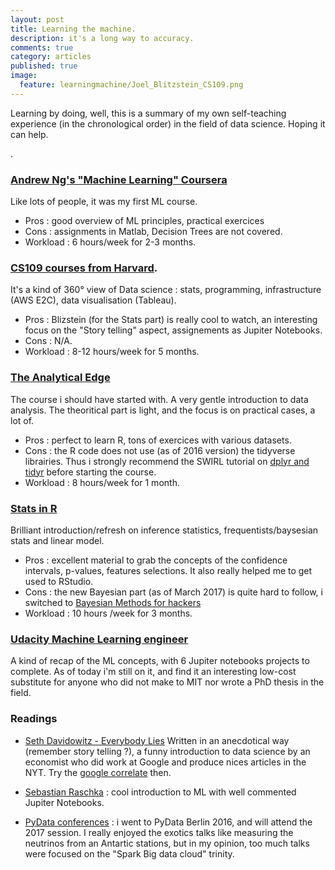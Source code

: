 ```yaml
---
layout: post
title: Learning the machine.
description: it's a long way to accuracy.
comments: true
category: articles
published: true
image:
  feature: learningmachine/Joel_Blitzstein_CS109.png
---
```


Learning by doing, well, this is a summary of my own self-teaching experience (in the chronological order) in the field of data science. Hoping it can help.

. 

### [Andrew Ng's "Machine Learning" Coursera](https://www.coursera.org/learn/machine-learning)
Like lots of people, it was my first ML course.

- Pros : good overview of ML principles, practical exercices
- Cons : assignments in Matlab, Decision Trees are not covered.
- Workload : 6 hours/week for 2-3 months.

### [CS109 courses from Harvard](http://cs109.github.io/2015/pages/videos.html).

It's a kind of 360° view of Data science : stats, programming, infrastructure (AWS E2C), data visualisation (Tableau).

- Pros : Blizstein (for the Stats part) is really cool to watch, an interesting focus on the "Story telling" aspect,  assignements as Jupiter Notebooks.
- Cons : N/A.
- Workload : 8-12 hours/week for 5 months.

### [The Analytical Edge](https://www.edx.org/course/analytics-edge-mitx-15-071x-3)
The course i should have started with.
A very gentle  introduction to data analysis. The theoritical part is light, and the focus is on practical cases, a lot of. 
- Pros : perfect to learn R, tons of exercices with various datasets.
- Cons : the R code does not use (as of 2016 version) the tidyverse librairies. Thus i strongly recommend the SWIRL tutorial on [dplyr and tidyr](https://github.com/swirldev/swirl_courses/tree/master/Getting_and_Cleaning_Data.) before starting the course.
- Workload : 8 hours/week for 1 month.

### [Stats in R](https://www.coursera.org/specializations/statistics)
Brilliant introduction/refresh on inference statistics, frequentists/baysesian stats and linear model. 
- Pros : excellent material to grab the concepts of the confidence intervals, p-values, features selections. It also really helped me to get used to RStudio.
- Cons : the new Bayesian part (as of March 2017) is quite hard to follow, i switched to [Bayesian Methods for hackers](https://github.com/CamDavidsonPilon/Probabilistic-Programming-and-Bayesian-Methods-for-Hackers)
- Workload : 10 hours /week for 3 months.

### [Udacity Machine Learning engineer](https://classroom.udacity.com/nanodegrees/nd009/syllabus)
A kind of recap of the ML concepts, with 6 Jupiter notebooks projects to complete.
As of today i'm still on it, and find it an interesting low-cost substitute for anyone who did not make to MIT nor wrote a PhD thesis in the field.


### Readings

- [Seth Davidowitz - Everybody Lies](https://www.harpercollins.com/9780062390851/everybody-lies)
Written in an anecdotical way (remember story telling ?), a funny introduction to data science by an economist who did work at Google and produce nices articles in the NYT. Try the [google correlate](https://www.google.com/trends/correlate) then.

- [Sebastian Raschka](https://sebastianraschka.com/books.html) : cool introduction to ML with well commented Jupiter Notebooks.

- [PyData conferences](https://www.youtube.com/user/PyDataTV) : i went to PyData Berlin 2016, and will attend the 2017 session. I really enjoyed the exotics talks like measuring the neutrinos from an Antartic stations, but in my opinion, too much talks were focused on the "Spark Big data cloud" trinity.








